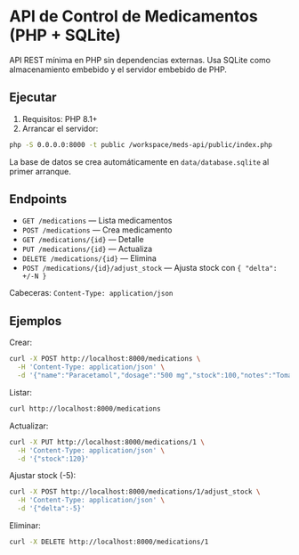 # API de Control de Medicamentos (PHP + SQLite)

API REST mínima en PHP sin dependencias externas. Usa SQLite como almacenamiento embebido y el servidor embebido de PHP.

## Ejecutar

1. Requisitos: PHP 8.1+
2. Arrancar el servidor:

```bash
php -S 0.0.0.0:8000 -t public /workspace/meds-api/public/index.php
```

La base de datos se crea automáticamente en `data/database.sqlite` al primer arranque.

## Endpoints

- `GET /medications` — Lista medicamentos
- `POST /medications` — Crea medicamento
- `GET /medications/{id}` — Detalle
- `PUT /medications/{id}` — Actualiza
- `DELETE /medications/{id}` — Elimina
- `POST /medications/{id}/adjust_stock` — Ajusta stock con `{ "delta": +/-N }`

Cabeceras: `Content-Type: application/json`

## Ejemplos

Crear:

```bash
curl -X POST http://localhost:8000/medications \
  -H 'Content-Type: application/json' \
  -d '{"name":"Paracetamol","dosage":"500 mg","stock":100,"notes":"Tomar con agua"}'
```

Listar:

```bash
curl http://localhost:8000/medications
```

Actualizar:

```bash
curl -X PUT http://localhost:8000/medications/1 \
  -H 'Content-Type: application/json' \
  -d '{"stock":120}'
```

Ajustar stock (-5):

```bash
curl -X POST http://localhost:8000/medications/1/adjust_stock \
  -H 'Content-Type: application/json' \
  -d '{"delta":-5}'
```

Eliminar:

```bash
curl -X DELETE http://localhost:8000/medications/1
```